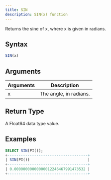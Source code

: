 ```yaml
---
title: SIN
description: SIN(x) function
---
```


Returns the sine of x, where x is given in radians.

## Syntax

```sql
SIN(x)
```

## Arguments

| Arguments   | Description |
| ----------- | ----------- |
| x | The angle, in radians. |

## Return Type

A Float64 data type value.


## Examples

```sql
SELECT SIN(PI());
+------------------------------------+
| SIN(PI())                          |
+------------------------------------+
| 0.00000000000000012246467991473532 |
+------------------------------------+
```
